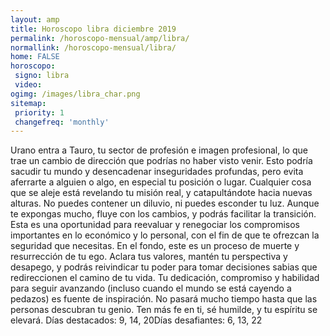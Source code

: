 ```yaml
---
layout: amp
title: Horoscopo libra diciembre 2019 
permalink: /horoscopo-mensual/amp/libra/
normallink: /horoscopo-mensual/libra/
home: FALSE
horoscopo:
 signo: libra
 video:  
ogimg: /images/libra_char.png
sitemap:
 priority: 1
 changefreq: 'monthly'
---
```



Urano entra a Tauro, tu sector de profesión e imagen profesional, lo que trae un cambio de dirección que podrías no haber visto venir. Esto podría sacudir tu mundo y desencadenar inseguridades profundas, pero evita aferrarte a alguien o algo, en especial tu posición o lugar. 
Cualquier cosa que se aleje está revelando tu misión real, y catapultándote hacia nuevas alturas. No puedes contener un diluvio, ni puedes esconder tu luz. Aunque te expongas mucho, fluye con los cambios, y podrás facilitar la transición. Esta es una oportunidad para reevaluar y renegociar los compromisos importantes en lo económico y lo personal, con el fin de que te ofrezcan la seguridad que necesitas. 
En el fondo, este es un proceso de muerte y resurrección de tu ego. Aclara tus valores, mantén tu perspectiva y desapego, y podrás reivindicar tu poder para tomar decisiones sabias que redireccionen el camino de tu vida. Tu dedicación, compromiso y habilidad para seguir avanzando (incluso cuando el mundo se está cayendo a pedazos) es fuente de inspiración. No pasará mucho tiempo hasta que las personas descubran tu genio. Ten más fe en ti, sé humilde, y tu espíritu se elevará. 
Días destacados: 9, 14, 20Días desafiantes: 6, 13, 22